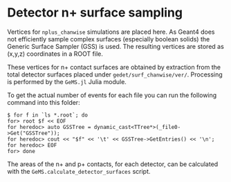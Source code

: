 # Detector n+ surface sampling

Vertices for `nplus_chanwise` simulations are placed here. As Geant4 does not
efficiently sample complex surfaces (especially boolean solids) the Generic
Surface Sampler (GSS) is used. The resulting vertices are stored as (x,y,z)
coordinates in a ROOT file.

These vertices for n+ contact surfaces are obtained by extraction from the
total detector surfaces placed under `gedet/surf_chanwise/ver/`. Processing
is performed by the `GeMS.jl` Julia module.

To get the actual number of events for each file you can run the following
command into this folder:

```console
$ for f in `ls *.root`; do
for> root $f << EOF
for heredoc> auto GSSTree = dynamic_cast<TTree*>(_file0->Get("GSSTree"));
for heredoc> cout << "$f" << '\t' << GSSTree->GetEntries() << '\n';
for heredoc> EOF
for> done
```

The areas of the n+ and p+ contacts, for each detector, can be calculated with
the `GeMS.calculate_detector_surfaces` script.
